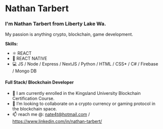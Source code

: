 
# Nathan Tarbert

### I'm Nathan Tarbert from Liberty Lake Wa. 
My passion is anything crypto, blockchain, game development.

**Skills:**
* ⚛ REACT
* 📱 REACT NATIVE
* 💻 JS / Node / Express / NextJS / Python / HTML / CSS* / C# / Firebase / Mongo DB

#### Full Stack/ Blockchain Developer

- 🔭 I am currently enrolled in the Kingsland University Blockchain Certification Course. 
- 👯 I’m looking to collaborate on a crypto currency or gaming protocol in the blockchain space. 
- 📫 reach me @: nate4t@hotmail.com / https://www.linkedin.com/in/nathan-tarbert/






